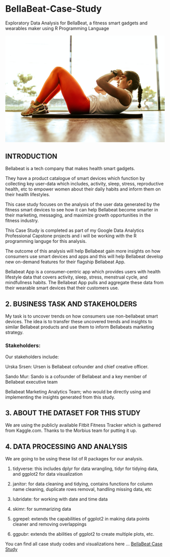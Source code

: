 # BellaBeat-Case-Study
Exploratory Data Analysis for BellaBeat, a fitness smart gadgets and wearables maker using R Programming Language

![](https://github.com/domtheanalyst/BellaBeat-Case-Study/blob/main/cover%20image.jpg?raw=true)<!-- -->

## INTRODUCTION
   
Bellabeat is a tech company that makes health smart gadgets.

They have a product catalogue of smart devices which function by collecting key user-data which includes, activity, sleep, stress, reproductive health, etc to empower women about their daily habits and inform them on their health lifestyles.

This case study focuses on the analysis of the user data generated by the fitness smart devices to see how it can help Bellabeat become smarter in their marketing, messaging, and maximize growth opportunities in the fitness industry.

This Case Study is completed as part of my Google Data Analytics Professional Capstone projects and i will be working with the R programming languge for this analysis.

The outcome of this analysis will help Bellabeat gain more insights on how consumers use smart devices and apps and this will help Bellabeat develop new on-demand features for their flagship Bellabeat App.

Bellabeat App is a consumer-centric app which provides users with health lifestyle data that covers activity, sleep, stress, menstrual cycle, and mindfullness habits. The Bellabeat App pulls and aggregate these data from their wearable smart devices that their customers use.

## 2. BUSINESS TASK AND STAKEHOLDERS

My task is to uncover trends on how consumers use non-bellabeat smart devices. The idea is to transfer these uncovered trends and insights to similar Bellabeat products and use them to inform Bellabeats marketing strategy.

### Stakeholders:

Our stakeholders include:

Urska Srsen: Ursen is Bellabeat cofounder and chief creative officer.

Sando Mur: Sando is a cofounder of Bellabeat and a key member of Bellabeat executive team

Bellabeat Marketing Analytics Team; who would be directly using and implementing the insights generated from this study.

## 3. ABOUT THE DATASET FOR THIS STUDY

We are using the publicly available Fitbit Fitness Tracker which is gathered from Kaggle.com. Thanks to the Morbius team for putting it up.

## 4. DATA PROCESSING AND ANALYSIS

We are going to be using these list of R packages for our analysis.

1. tidyverse: this includes dplyr for data wrangling, tidyr for tidying data, and ggplot2 for data visualization

2. janitor: for data cleaning and tidying, contains functions for column name cleaning, duplicate rows removal, handling missing data, etc

3. lubridate: for working with date and time data

4. skimr: for summarizing data

5. ggrepel: extends the capabilities of ggplot2 in making data points cleaner and removing overlappings

6. ggpubr: extends the abilities of ggplot2 to create multiple plots, etc.

You can find all case study codes and visualizations here ... [BellaBeat Case Study](https://github.com/domtheanalyst/BellaBeat-Case-Study/blob/main/bellabeat-case-2.md)
